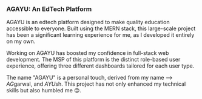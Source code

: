 ### AGAYU: An EdTech Platform

AGAYU is an edtech platform designed to make quality education accessible to everyone. Built using the MERN stack, this large-scale project has been a significant learning experience for me, as I developed it entirely on my own.

Working on AGAYU has boosted my confidence in full-stack web development. The MSP of this platform is the distinct role-based user experience, offering three different dashboards tailored for each user type.

The name "AGAYU" is a personal touch, derived from my name --> *AG*garwal, and *AYU*sh. This project has not only enhanced my technical skills but also humbled me 😌.

<!-- ### AGAYU is an edtech based platform which aims to provide the best education to everyone. 
It is built using MERN Stack. It is quite a big project and this project taught me so many things as I have built this Project alone. <br/>
After building this project, I gained so much confidence in Full Stack Web Development. <br/>
The MSP of this Project is that it have a user with 3 different roles and they have 3 different dashboards.<br/>
AGAYU is made up from my name :- AG from Aggarwal and AYU from Ayush, and at last This Project really humbled me 😌. -->
